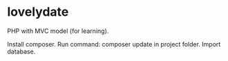 # lovelydate
PHP with MVC model (for learning).

Install composer.
Run command: composer update in project folder.
Import database.
